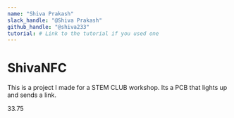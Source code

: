 ```yaml
---
name: "Shiva Prakash"
slack_handle: "@Shiva Prakash"
github_handle: "@shiva233"
tutorial: # Link to the tutorial if you used one
---
```


# ShivaNFC

<!-- Describe your board in 2-3 sentences. What are you making? What will it do? -->
This is a project I made for a STEM CLUB workshop. Its a PCB that lights up and sends a link.
<!-- How much is it going to cost? -->
33.75
<!-- Tell us a little bit about your design process. What were some challenges? What helped? ***Totally optional*** -->
